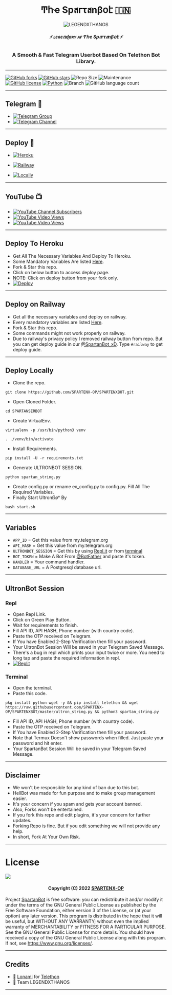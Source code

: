 <h1 align="center">
  <b>Ͳհҽ Spสгτสnβօէ 🇮🇳</b>
</h1>

<p align="center">
  <img src="https://telegra.ph/file/4055d9d4065beec4f5fae.jpg" alt="LEGENDXTHANOS">
</p>

<h6 align="center">
  <b>⚡ ʟɛɢɛռɖaʀʏ ᴀғ Ͳհҽ Spสгτสnβօէ ⚡</b>
</h6>

<h3 align="center">
  <b>A Smooth & Fast Telegram Userbot Based On Telethon Bot Library.</b>
</h3>

------
[![GitHub forks](https://img.shields.io/github/forks/LEGENDXTHANOS/ULTRONBOT?&style=flat-square&logo=github)](https://github.com/LEGENDXTHANOS/ULTRONBOT/fork)
[![GitHub stars](https://img.shields.io/github/stars/LEGENDXTHANOS/ULTRONBOT?&style=flat-square&logo=github)](https://github.com/LEGENDXTHANOS/ULTRONBOT/stargazers)
![Repo Size](https://img.shields.io/github/repo-size/LEGENDXTHANOS/ULTRONBOT?&style=flat-square&logo=github)
![Maintenance](https://img.shields.io/badge/Maintained%3F-yes-green?&style=flat-square)
[![GitHub license](https://img.shields.io/github/license/LEGENDXTHANOS/ULTRONBOT?&style=flat-square&logo=github)](https://github.com/LEGENDXTHANOS/ULTRONBOTt/blob/master/LICENSE)
[![Python](https://img.shields.io/badge/Python-v3.9-blue)](https://www.python.org/)
![Branch](https://img.shields.io/badge/Branch-Master-orange)
![GitHub language count](https://img.shields.io/github/languages/count/LEGENDXTHANOS/ULTRONBOT?color=Pink&label=Language&style=flat-square)

------
## Telegram 🏪
- [![Telegram Group](https://img.shields.io/badge/Telegram-Group-brightgreen)](https://t.me/SpartanBot_xD)
- [![Telegram Channel](https://img.shields.io/badge/Telegram-Channel-brightgreen)](https://t.me/SpartanBot_xD)

------
## Deploy 🚀
- [![Heroku](https://telegra.ph/file/82077b1a4097e849489be.jpg)](#Deploy-To-Heroku)

- [![Railway](https://telegra.ph/file/43ed07ef9f012ed275bcb.jpg)](#Deploy-on-Railway)

- [![Locally]( https://telegra.ph/file/e96ebd8b177b17492b5e3.jpg)](#Deploy-Locally)

------
## YouTube 📺
- [![YouTube Channel Subscribers](https://img.shields.io/youtube/channel/subscribers/UC7Jr0FnRApx5nJASUfOjqJQ?style=social)](https://youtube.com/channel/UC7Jr0FnRApx5nJASUfOjqJQ)
- [![YouTube Video Views](https://img.shields.io/youtube/views/pw2jCeM2sN4?label=Tutorial+•+Heroku+•&style=social)](https://youtu.be/pw2jCeM2sN4)
- [![YouTube Video Views](https://img.shields.io/youtube/views/8RRFObBQSMU?label=Tutorial+•+Railway+•&style=social)](https://youtu.be/8RRFObBQSMU)

------
## Deploy To Heroku
- Get All The Necessary Variables And Deploy To Heroku.
- Some Mandatory Variables Are listed [Here](#Variables).
- Fork & Star this repo.
- Click on below button to access deploy page.
- NOTE: Click on deploy button from your fork only.
- [![Deploy](https://www.herokucdn.com/deploy/button.svg)](https://heroku.com/deploy)

------
## Deploy on Railway
- Get all the necessary variables and deploy on railway.
- Every mandatory variables are listed [Here](#Variables).
- Fork & Star this repo.
- Some commands might not work properly on railway.
- Due to railway's privacy policy I removed railway button from repo. But you can get deploy guide in our [@SpartanBot_xD](https://t.me/SpartanBot_xD). Type `#railway` to get deploy guide.

------
## Deploy Locally

- Clone the repo. 

`git clone https://github.com/SPARTENX-OP/SPARTENXBOT.git`
- Open Cloned Folder.

`cd SPARTANSERBOT`
- Create VirtualEnv.

`virtualenv -p /usr/bin/python3 venv`

`. ./venv/bin/activate`
- Install Requirements.

`pip install -U -r requirements.txt`
- Generate ULTRONBOT SESSION.

`python spartan_string.py`
- Create config.py or rename ex_config.py to config.py. Fill All The Required Variables.
- Finally Start Ultronẞø† By

`bash start.sh`

------
## Variables

- `APP_ID`  =  Get this value from my.telegram.org
- `API_HASH`  =  Get this value from my.telegram.org
- `ULTRONBOT_SESSION`  =  Get this by using [Repl.it](#Repl) or from [terminal](#Terminal)
- `BOT_TOKEN`  =  Make A Bot From [@BotFather](https://t.me/botfather) and paste it's token.
- `HANDLER`  =  Your command handler.
- `DATABASE_URL`  =  A Postgresql database url.

------
## UltronBot Session

### Repl
- Open Repl Link.
- Click on Green Play Button.
- Wait for requirements to finish.
- Fill API ID, API HASH, Phone number (with country code).
- Paste the OTP received on Telegram.
- If You have Enabled 2-Step Verification then fill your password.
- Your UltronBot Session Will be saved in your Telegram Saved Message.
- There's a bug in repl which prints your input twice or more. You need to long tap and paste the required information in repl.
- [![Replit](https://telegra.ph/file/d280d3e6190b0b0909ff8.jpg)](https://replit.com/@LEGEND-LX/ULTRONBOT?v=1)

### Terminal
- Open the terminal.
- Paste this code.

`pkg install python wget -y && pip install telethon && wget https://raw.githubusercontent.com/SPARTENX-OP/SPARTENXBOT/master/ultron_string.py && python3 spartan_string.py`
- Fill API ID, API HASH, Phone number (with country code).
- Paste the OTP received on Telegram.
- If You have Enabled 2-Step Verification then fill your password.
- Note that Termux Doesn't show passwords when filled. Just paste your password and hit enter.
- Your SpartanBot Session Will be saved in your Telegram Saved Message.

------
## Disclaimer
- We won't be responsible for any kind of ban due to this bot.
- HellBot was made for fun purpose and to make group management easier.
- It's your concern if you spam and gets your account banned.
- Also, Forks won't be entertained.
- If you fork this repo and edit plugins, it's your concern for further updates.
- Forking Repo is fine. But if you edit something we will not provide any help.
- In short, Fork At Your Own Risk.

------
# License

![](https://www.gnu.org/graphics/gplv3-or-later.png)

<h4 align="center">Copyright (C) 2022 <a href="https://github.com/SPARTENX-OP">SPARTENX-OP</a></h4>

Project [SpartanBot](https://github.com/SPARTENX-OP/SPARTENXBOT) is free software: you can redistribute it and/or modify
it under the terms of the GNU General Public License as published by
the Free Software Foundation, either version 3 of the License, or
(at your option) any later version.
This program is distributed in the hope that it will be useful,
but WITHOUT ANY WARRANTY; without even the implied warranty of
MERCHANTABILITY or FITNESS FOR A PARTICULAR PURPOSE.  See the
GNU General Public License for more details.
You should have received a copy of the GNU General Public License
along with this program. If not, see <https://www.gnu.org/licenses/>.

------
## Credits

- 💖 [Lonami](https://github.com/Lonami) for [Telethon](https://github.com/LonamiWebs/Telethon)
- 💖 Team LEGENDXTHANOS

------
